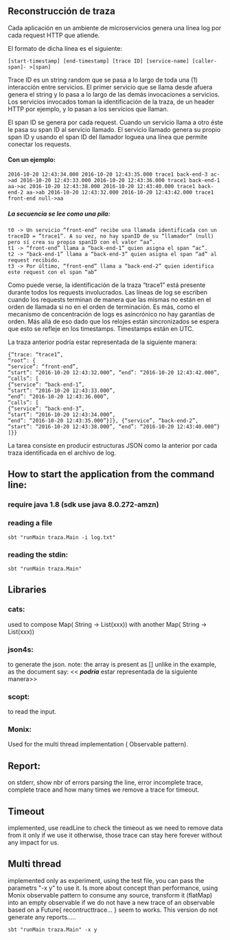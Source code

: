 ## Reconstrucción de traza

Cada aplicación en un ambiente de microservicios genera una línea log por cada request HTTP que atiende. 

El formato de dicha línea es el siguiente:

`[start-timestamp] [end-timestamp] [trace ID] [service-name] [caller-span]- >[span]`


Trace ID es un string random que se pasa a lo largo de toda una (1) interacción entre servicios. 
El primer servicio que se llama desde afuera genera el string y lo pasa a lo largo de las demás invocaciones a servicios. Los servicios invocados toman la identificación de la traza, de un header HTTP por ejemplo, y lo pasan a los servicios que llaman.

El span ID se genera por cada request. Cuando un servicio llama a otro éste le pasa su span ID al servicio llamado. El servicio llamado genera su propio span ID y usando el span ID del llamador loguea una línea que permite conectar los requests.

#### Con un ejemplo:

```2016-10-20 12:43:34.000 2016-10-20 12:43:35.000 trace1 back-end-3 ac->ad 2016-10-20 12:43:33.000 2016-10-20 12:43:36.000 trace1 back-end-1 aa->ac 2016-10-20 12:43:38.000 2016-10-20 12:43:40.000 trace1 back-end-2 aa->ab 2016-10-20 12:43:32.000 2016-10-20 12:43:42.000 trace1 front-end null->aa```


##### La secuencia se lee como una pila:

```
t0 -> Un servicio “front-end” recibe una llamada identificada con un traceID = “trace1”. A su vez, no hay spanID de su “llamador” (null) pero sí crea su propio spanID con el valor “aa”.
t1 -> “front-end” llama a “back-end-1” quien asigna el span “ac”.
t2 -> “back-end-1” llama a “back-end-3” quien asigna el span “ad” al request recibido.
t3 -> Por último, “front-end” llama a “back-end-2” quien identifica este request con el span “ab”
``` 


Como puede verse, la identificación de la traza “trace1” está presente durante todos los requests involucrados.
Las líneas de log se escriben cuando los requests terminan de manera que las mismas no están en el orden de llamada si no en el orden de terminación. Es más, como el mecanismo de concentración de logs es asincrónico no hay garantías de orden. Más allá de eso dado que los relojes están sincronizados se espera que esto se refleje en los timestamps.
Timestamps están en UTC.

La traza anterior podría estar representada de la siguiente manera:

```
{“trace: “trace1”,
“root”: {
“service”: “front-end”,
“start”: “2016-10-20 12:43:32.000”, “end”: “2016-10-20 12:43:42.000”, “calls”: [
{“service”: “back-end-1”,
“start”: “2016-10-20 12:43:33.000”,
“end”: “2016-10-20 12:43:36.000”,
“calls”: [
{“service”: “back-end-3”,
“start”: “2016-10-20 12:43:34.000”,
“end”: “2016-10-20 12:43:35.000”}]}, {“service”, “back-end-2”,
“start”: “2016-10-20 12:43:38.000”, “end”: “2016-10-20 12:43:40.000”} ]}}
```  

La tarea consiste en producir estructuras JSON como la anterior por cada traza identificada en el archivo de log.





## How to start the application from the command line:

### require java  1.8 (sdk use java 8.0.272-amzn)

### reading a file

```
sbt "runMain traza.Main -i log.txt"
```

### reading the stdin:

```
sbt "runMain traza.Main"
```

## Libraries

### cats:
used to compose Map( String -> List(xxx)) with another Map( String -> List(xxx))

### json4s:
to generate the json. note: the array is present as [] unlike in the
example, as the document say:
<< ***podría*** estar representada de la siguiente manera>>

### scopt:
to read the input.

### Monix:
Used for the multi thread implementation ( Observable pattern).

## Report:
on stderr, show nbr of errors parsing the line,
error incomplete trace, complete trace and how many times
we remove a trace for timeout.


## Timeout
implemented, use readLine to check the timeout as we need to remove
data from it only if we use it otherwise, those trace can stay here
forever without any impact for us.

## Multi thread

implemented only as experiment, using the test file,
you can pass the parametrs "-x y" to use it. Is more about concept
than performance, using Monix observable pattern to consume any source,
transform it (flatMap) into an empty observable if we do not have a new
trace of an observable based on a Future{ recontructtrace... }
seem to works. This version do not generate any reports.....

```
sbt "runMain traza.Main" -x y
```

